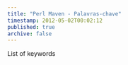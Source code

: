 ```yaml
---
title: "Perl Maven - Palavras-chave"
timestamp: 2012-05-02T00:02:12
published: true
archive: false
---
```


List of keywords
